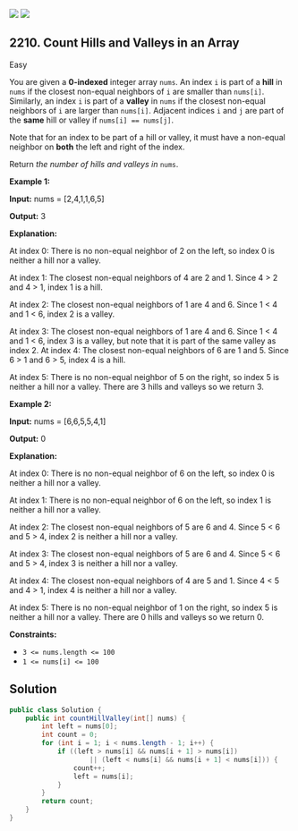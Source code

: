 [![](https://img.shields.io/github/stars/javadev/LeetCode-in-Java?label=Stars&style=flat-square)](https://github.com/javadev/LeetCode-in-Java)
[![](https://img.shields.io/github/forks/javadev/LeetCode-in-Java?label=Fork%20me%20on%20GitHub%20&style=flat-square)](https://github.com/javadev/LeetCode-in-Java/fork)

## 2210\. Count Hills and Valleys in an Array

Easy

You are given a **0-indexed** integer array `nums`. An index `i` is part of a **hill** in `nums` if the closest non-equal neighbors of `i` are smaller than `nums[i]`. Similarly, an index `i` is part of a **valley** in `nums` if the closest non-equal neighbors of `i` are larger than `nums[i]`. Adjacent indices `i` and `j` are part of the **same** hill or valley if `nums[i] == nums[j]`.

Note that for an index to be part of a hill or valley, it must have a non-equal neighbor on **both** the left and right of the index.

Return _the number of hills and valleys in_ `nums`.

**Example 1:**

**Input:** nums = [2,4,1,1,6,5]

**Output:** 3

**Explanation:** 

At index 0: There is no non-equal neighbor of 2 on the left, so index 0 is neither a hill nor a valley. 

At index 1: The closest non-equal neighbors of 4 are 2 and 1. Since 4 > 2 and 4 > 1, index 1 is a hill. 

At index 2: The closest non-equal neighbors of 1 are 4 and 6. Since 1 < 4 and 1 < 6, index 2 is a valley. 

At index 3: The closest non-equal neighbors of 1 are 4 and 6. Since 1 < 4 and 1 < 6, index 3 is a valley, but note that it is part of the same valley as index 2. At index 4: The closest non-equal neighbors of 6 are 1 and 5. Since 6 > 1 and 6 > 5, index 4 is a hill. 

At index 5: There is no non-equal neighbor of 5 on the right, so index 5 is neither a hill nor a valley. There are 3 hills and valleys so we return 3.

**Example 2:**

**Input:** nums = [6,6,5,5,4,1]

**Output:** 0

**Explanation:** 

At index 0: There is no non-equal neighbor of 6 on the left, so index 0 is neither a hill nor a valley. 

At index 1: There is no non-equal neighbor of 6 on the left, so index 1 is neither a hill nor a valley. 

At index 2: The closest non-equal neighbors of 5 are 6 and 4. Since 5 < 6 and 5 > 4, index 2 is neither a hill nor a valley. 

At index 3: The closest non-equal neighbors of 5 are 6 and 4. Since 5 < 6 and 5 > 4, index 3 is neither a hill nor a valley. 

At index 4: The closest non-equal neighbors of 4 are 5 and 1. Since 4 < 5 and 4 > 1, index 4 is neither a hill nor a valley. 

At index 5: There is no non-equal neighbor of 1 on the right, so index 5 is neither a hill nor a valley. There are 0 hills and valleys so we return 0.

**Constraints:**

*   `3 <= nums.length <= 100`
*   `1 <= nums[i] <= 100`

## Solution

```java
public class Solution {
    public int countHillValley(int[] nums) {
        int left = nums[0];
        int count = 0;
        for (int i = 1; i < nums.length - 1; i++) {
            if ((left > nums[i] && nums[i + 1] > nums[i])
                    || (left < nums[i] && nums[i + 1] < nums[i])) {
                count++;
                left = nums[i];
            }
        }
        return count;
    }
}
```